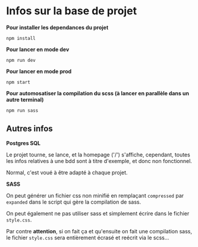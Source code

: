 # Infos sur la base de projet

**Pour installer les dependances du projet**

```
npm install
```

**Pour lancer en mode dev**

```
npm run dev
```

**Pour lancer en mode prod**

```
npm start
```

**Pour automosatiser la compilation du scss (à lancer en parallèle dans un autre terminal)**

```
npm run sass
```

## Autres infos

**Postgres SQL**

Le projet tourne, se lance, et la homepage ('/') s'affiche, cependant, toutes les infos relatives à une bdd sont à titre d'exemple, et donc non fonctionnel.

Normal, c'est voué à être adapté à chaque projet.

**SASS**

On peut générer un fichier css non minifié en remplaçant `compressed` par `expanded` dans le script qui gère la compilation de sass.

On peut également ne pas utiliser sass et simplement écrire dans le fichier `style.css`.

Par contre **attention**, si on fait ça et qu'ensuite on fait une compilation sass, le fichier `style.css` sera entièrement écrasé et reécrit via le scss...